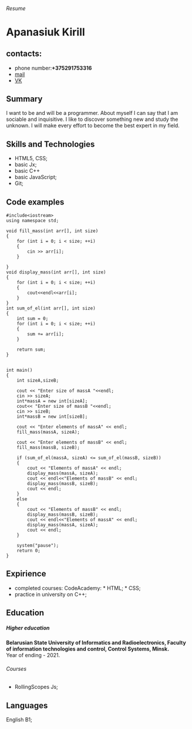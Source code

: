 ###### Resume
# Apanasiuk Kirill
## contacts:
* phone number:**+375291753316**
* [mail](Micapka@yandex.ru)
* [VK](https://vk.com/id193756100)
## Summary
I want to be and will be a programmer. About myself I can say that I am sociable and inquisitive. I like to discover something new and study the unknown. I will make every effort to become the best expert in my field.
## Skills and Technologies 
* HTML5,  CSS;
* basic Jx;
* basic C++
* basic JavaScript;
* Git;
## Code examples
```
#include<iostream>
using namespace std;

void fill_mass(int arr[], int size)
{
	for (int i = 0; i < size; ++i)
	{ 
		cin >> arr[i];
	}

}
void display_mass(int arr[], int size)
{
	for (int i = 0; i < size; ++i)
	{
		cout<<endl<<arr[i];
	}
}
int sum_of_el(int arr[], int size)
{
	int sum = 0;
	for (int i = 0; i < size; ++i)
	{ 
		sum += arr[i];
	}

	return sum;
}


int main()
{
	int sizeA,sizeB;

	cout << "Enter size of massA "<<endl;
	cin >> sizeA;
	int*massA = new int[sizeA];
	cout<< "Enter size of massB "<<endl;
	cin >> sizeB;
	int*massB = new int[sizeB];

	cout << "Enter elements of massA" << endl;
	fill_mass(massA, sizeA);

	cout << "Enter elements of massB" << endl;
	fill_mass(massB, sizeB);

	if (sum_of_el(massA, sizeA) <= sum_of_el(massB, sizeB))
	{
		cout << "Elements of massA" << endl;
		display_mass(massA, sizeA);
		cout << endl<<"Elements of massB" << endl;
		display_mass(massB, sizeB);
		cout << endl;
	}
	else
	{
		cout << "Elements of massB" << endl;
		display_mass(massB, sizeB);
		cout << endl<<"Elements of massA" << endl;
		display_mass(massA, sizeA);
		cout << endl;
	}

	system("pause");
	return 0;
}
```
## Expirience 
* completed courses: CodeAcademy: 
                                 * HTML;
                                 * CSS;
*  practice in university on C++; 
## Education
##### Higher education  
**Belarusian State University of Informatics and Radioelectronics, Faculty of information technologies and control, Control Systems, Minsk.**       
Year of ending - 2021.  
###### Courses
* RollingScopes Js;
## Languages  
English B1;
